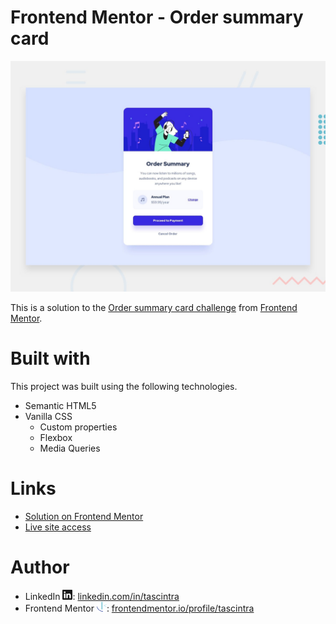 # Frontend Mentor - Order summary card

![Design preview for the Order summary card coding challenge](./design/desktop-preview.jpg)

This is a solution to the [Order summary card challenge](https://www.frontendmentor.io/challenges/order-summary-component-QlPmajDUj) from [Frontend Mentor](https://www.frontendmentor.io).

# Built with
This project was built using the following technologies.
- Semantic HTML5
- Vanilla CSS
  - Custom properties
  - Flexbox
  - Media Queries

# Links
- [Solution on Frontend Mentor](https://www.frontendmentor.io/solutions/responsive-order-summary-card-using-css-flexbox-PrnXWLFaFK)
- [Live site access](https://order-summary-component-tascintra.vercel.app/)

# Author
- LinkedIn <svg xmlns="http://www.w3.org/2000/svg" width="16" height="16" fill="currentColor" class="bi bi-linkedin" viewBox="0 0 16 16">
  <path d="M0 1.146C0 .513.526 0 1.175 0h13.65C15.474 0 16 .513 16 1.146v13.708c0 .633-.526 1.146-1.175 1.146H1.175C.526 16 0 15.487 0 14.854V1.146zm4.943 12.248V6.169H2.542v7.225h2.401zm-1.2-8.212c.837 0 1.358-.554 1.358-1.248-.015-.709-.52-1.248-1.342-1.248-.822 0-1.359.54-1.359 1.248 0 .694.521 1.248 1.327 1.248h.016zm4.908 8.212V9.359c0-.216.016-.432.08-.586.173-.431.568-.878 1.232-.878.869 0 1.216.662 1.216 1.634v3.865h2.401V9.25c0-2.22-1.184-3.252-2.764-3.252-1.274 0-1.845.7-2.165 1.193v.025h-.016a5.54 5.54 0 0 1 .016-.025V6.169h-2.4c.03.678 0 7.225 0 7.225h2.4z"/>
</svg>: [linkedin.com/in/tascintra](https://www.linkedin.com/in/tascintra/)
- Frontend Mentor <svg height="16" viewBox="136.85 110.11 225.33 222.9" width="16" style="background-color:#fff" xmlns="http://www.w3.org/2000/svg"><path d="m254.2 123v155.67" fill="#fff"/><path d="m244.2 123v155.67c0 12.87 20 12.89 20 0v-155.67c0-12.87-20-12.89-20 0zm112.54 44.79c-20 9.33-40 18.67-60 28-1.67.78-1.6 3.52 0 4.32 19.33 9.67 38.67 19.33 58 29 2.87 1.43 5.41-2.88 2.52-4.32-19.33-9.67-38.67-19.33-58-29v4.32c20-9.33 40-18.67 60-28 2.92-1.36.38-5.67-2.52-4.32z" fill="#67bece"/><path d="m138.18 223.14c11.34 53.74 54.41 96.35 108.32 107.04 9.04 1.79 18.28 2.8 27.5 2.82 6.43.01 6.44-9.99 0-10-50.08-.06-96.35-29.49-117.24-75.11-4.01-8.75-6.96-18-8.94-27.41-1.33-6.29-10.97-3.63-9.64 2.66z" fill="#3f54a3"/></svg>: [frontendmentor.io/profile/tascintra](https://www.frontendmentor.io/profile/tascintra)

